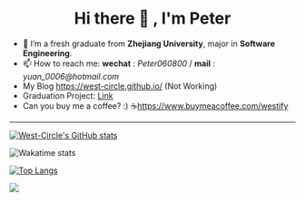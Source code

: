  # <div align="center"> Hi there 👋 , I'm Peter </div>

* 🌱 I’m a fresh graduate from __Zhejiang University__, major in __Software Engineering__.
* 📫 How to reach me: __wechat__ : _Peter060800_ / __mail__ : _yuan_0006@hotmail.com_
* My Blog https://west-circle.github.io/ (Not Working)
* Graduation Project: [Link](https://github.com/West-Circle/GraduationProject)
* Can you buy me a coffee? :) ☕https://www.buymeacoffee.com/westify
<!--
**WestCircle68/WestCircle68** is a ✨ _special_ ✨ repository because its `README.md` (this file) appears on your GitHub profile.

Here are some ideas to get you started:

- 🔭 I’m currently working on ...

- 👯 I’m looking to collaborate on ...
- 🤔 I’m looking for help with ...
- 💬 Ask me about ...
- 
- 😄 Pronouns: ...
- ⚡ Fun fact: ...
-->

---

[![West-Circle's GitHub stats](https://github-readme-stats.vercel.app/api?username=West-Circle&count_private=true&show_icons=true&theme=tokyonight)](https://github.com/anuraghazra/github-readme-stats)

![Wakatime stats](https://github-readme-stats.vercel.app/api/wakatime?username=Peter&theme=tokyonight&layout=compact&custom_title=Weekly%20Development%20Breakdown)

[![Top Langs](https://github-readme-stats.vercel.app/api/top-langs/?username=West-Circle&layout=compact&hide=html,css&langs_count=10&theme=tokyonight)](https://github.com/anuraghazra/github-readme-stats)

<!--![](https://api.visitorbadge.io/api/VisitorHit?user=West-Circle&repo=GraduationProject&countColor=%237B1E7A)-->

![](https://komarev.com/ghpvc/?username=West-Circle&style=for-the-badge&color=237bea)
